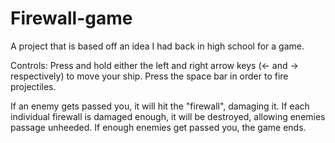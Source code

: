 # Firewall-game
A project that is based off an idea I had back in high school for a game.

Controls:
Press and hold either the left and right arrow keys (<- and -> respectively) to move your ship.
Press the space bar in order to fire projectiles.

If an enemy gets passed you, it will hit the "firewall", damaging it. If each individual firewall is damaged enough, it will be destroyed, allowing enemies passage unheeded. If enough enemies get passed you, the game ends.



